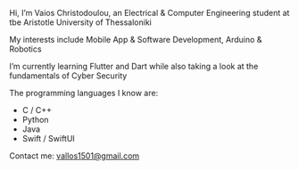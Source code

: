 Hi, I’m Vaios Christodoulou, an Electrical & Computer Engineering student at tbe Aristotle University of Thessaloniki

My interests include Mobile App & Software Development, Arduino & Robotics

I’m currently learning Flutter and Dart while also taking a look at the fundamentals of Cyber Security

The programming languages I know are: 
- C / C++
- Python
- Java
- Swift / SwiftUI

Contact me: vallos1501@gmail.com
